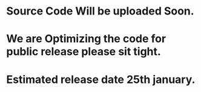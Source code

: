 # Source Code Will be uploaded Soon. 
# We are Optimizing the code for public release please sit tight.
# Estimated release date 25th january.
